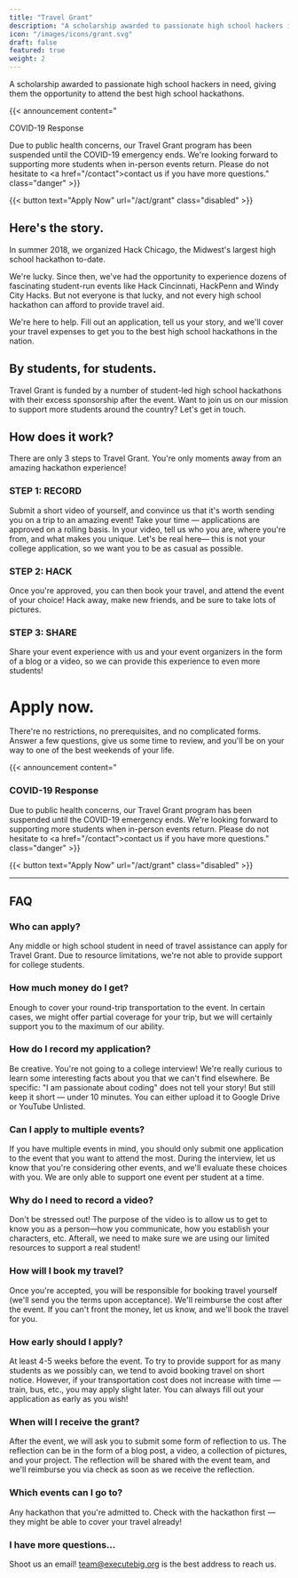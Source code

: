 ```yaml
---
title: "Travel Grant"
description: "A scholarship awarded to passionate high school hackers in need, giving them the opportunity to attend the best high school hackathons."
icon: "/images/icons/grant.svg"
draft: false
featured: true
weight: 2
---
```


A scholarship awarded to passionate high school hackers in need, giving them the opportunity to attend the best high school hackathons.

<!-- Announcement Block -->
{{< announcement content="<p class='title'>COVID-19 Response</p>Due to public health concerns, our Travel Grant program has been suspended until the COVID-19 emergency ends. We're looking forward to supporting more students when in-person events return. Please do not hesitate to <a href=\"/contact\">contact us</a> if you have more questions." class="danger" >}}

{{< button text="Apply Now" url="/act/grant" class="disabled" >}}

## Here's the story.

In summer 2018, we organized Hack Chicago, the Midwest's largest high school hackathon to-date.

We're lucky. Since then, we've had the opportunity to experience dozens of fascinating student-run events like Hack Cincinnati, HackPenn and Windy City Hacks. But not everyone is that lucky, and not every high school hackathon can afford to provide travel aid.

We're here to help. Fill out an application, tell us your story, and we'll cover your travel expenses to get you to the best high school hackathons in the nation.

## By students, for students.

Travel Grant is funded by a number of student-led high school hackathons with their excess sponsorship after the event.
Want to join us on our mission to support more students around the country? Let's get in touch.

## How does it work?

There are only 3 steps to Travel Grant. You're only moments away from an amazing hackathon experience!

### STEP 1: RECORD

Submit a short video of yourself, and convince us that it's worth sending you on a trip to an amazing event! Take your time — applications are approved on a rolling basis. In your video, tell us who you are, where you're from, and what makes you unique. Let's be real here— this is not your college application, so we want you to be as casual as possible.

### STEP 2: HACK

Once you're approved, you can then book your travel, and attend the event of your choice! Hack away, make new friends, and be sure to take lots of pictures.

### STEP 3: SHARE

Share your event experience with us and your event organizers in the form of a blog or a video, so we can provide this experience to even more students!

# Apply now.

There're no restrictions, no prerequisites, and no complicated forms. Answer a few questions, give us some time to review, and you'll be on your way to one of the best weekends of your life.

<!-- Announcement Block -->
{{< announcement content="<h3>COVID-19 Response</h3>Due to public health concerns, our Travel Grant program has been suspended until the COVID-19 emergency ends. We're looking forward to supporting more students when in-person events return. Please do not hesitate to <a href=\"/contact\">contact us</a> if you have more questions." class="danger" >}}

{{< button text="Apply Now" url="/act/grant" class="disabled" >}}

---

## FAQ

### Who can apply?
Any middle or high school student in need of travel assistance can apply for Travel Grant. Due to resource limitations, we're not able to provide support for college students.

### How much money do I get?
Enough to cover your round-trip transportation to the event. In certain cases, we might offer partial coverage for your trip, but we will certainly support you to the maximum of our ability.

### How do I record my application?
Be creative. You're not going to a college interview! We're really curious to learn some interesting facts about you that we can't find elsewhere. Be specific: "I am passionate about coding" does not tell your story! But still keep it short — under 10 minutes. You can either upload it to Google Drive or YouTube Unlisted.

### Can I apply to multiple events?
If you have multiple events in mind, you should only submit one application to the event that you want to attend the most. During the interview, let us know that you're considering other events, and we'll evaluate these choices with you. We are only able to support one event per student at a time.

### Why do I need to record a video?
Don't be stressed out! The purpose of the video is to allow us to get to know you as a person—how you communicate, how you establish your characters, etc. Afterall, we need to make sure we are using our limited resources to support a real student!

### How will I book my travel?
Once you're accepted, you will be responsible for booking travel yourself (we'll send you the terms upon acceptance). We'll reimburse the cost after the event. If you can't front the money, let us know, and we'll book the travel for you.

### How early should I apply?
At least 4-5 weeks before the event. To try to provide support for as many students as we possibly can, we tend to avoid booking travel on short notice. However, if your transportation cost does not increase with time — train, bus, etc., you may apply slight later. You can always fill out your application as early as you wish!

### When will I receive the grant?
After the event, we will ask you to submit some form of reflection to us. The reflection can be in the form of a blog post, a video, a collection of pictures, and your project. The reflection will be shared with the event team, and we'll reimburse you via check as soon as we receive the reflection.

### Which events can I go to?
Any hackathon that you're admitted to. Check with the hackathon first — they might be able to cover your travel already!

### I have more questions...
Shoot us an email! team@executebig.org is the best address to reach us.